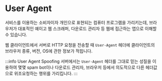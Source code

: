 # User Agent

서비스를 이용하는 소비자이자 개인으로 표현되는 컴퓨터 프로그램을 가리키는데, 브라우저가 대표적인 예이고 웹 스크래퍼, 다운로드 관리자 등 웹에 접근하는 앱으로 이해할 수 있습니다.

웹 클라이언트에서 서버로 HTTP 요청을 전송할 때 `User-Agent` 헤더에 클라이언트의 브라우저 종류, 버전, OS에 관한 정보가 적힙니다.

:::info User Agent Spoofing
서버에서는 `User-Agent` 헤더를 그대로 믿는 성질을 이용하여 몇몇 spam bot이나 다운로드 관리자, 브라우저 등에서 의도적으로 다른 헤더값으로 위조요청하는 행위를 가리킵니다.
:::

